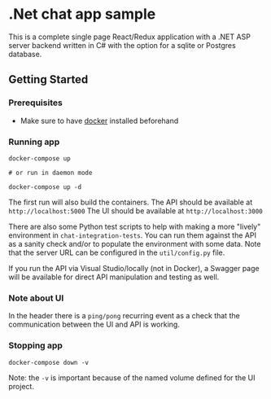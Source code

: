 # .Net chat app sample

This is a complete single page React/Redux application with a .NET ASP server backend written in C# with the option for a sqlite or Postgres database.

## Getting Started

### Prerequisites

- Make sure to have [docker](https://docs.docker.com/get-docker/) installed beforehand

### Running app

```shell
docker-compose up

# or run in daemon mode

docker-compose up -d
```

The first run will also build the containers.
The API should be available at `http://localhost:5000`
The UI should be available at `http://localhost:3000`

There are also some Python test scripts to help with making a more "lively" environment in `chat-integration-tests`. You can run them against the API as a sanity check and/or to populate the environment with some data. Note that the server URL can be configured in the `util/config.py` file.

If you run the API via Visual Studio/locally (not in Docker), a Swagger page will be available for direct API manipulation and testing as well.


### Note about UI

In the header there is a `ping/pong` recurring event as a check that the communication between the UI and API is working.

### Stopping app
```shell
docker-compose down -v
```
Note: the `-v` is important because of the named volume defined for the UI project.
